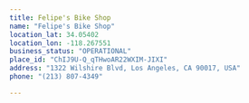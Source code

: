 ```yaml
---
title: Felipe's Bike Shop
name: "Felipe's Bike Shop"
location_lat: 34.05402
location_lon: -118.267551
business_status: "OPERATIONAL"
place_id: "ChIJ9U-Q_qTHwoAR22WXIM-JIXI"
address: "1322 Wilshire Blvd, Los Angeles, CA 90017, USA"
phone: "(213) 807-4349"

---
```

